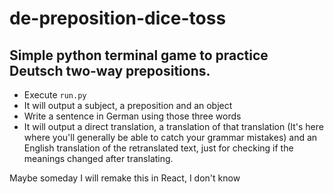 # de-preposition-dice-toss

## Simple python terminal game to practice Deutsch two-way prepositions.

- Execute `run.py`
- It will output a subject, a preposition and an object
- Write a sentence in German using those three words
- It will output a direct translation, a translation of that translation (It's here where you'll generally be able to catch your grammar mistakes) and an English translation of the retranslated text, just for checking if the meanings changed after translating.

Maybe someday I will remake this in React, I don't know
